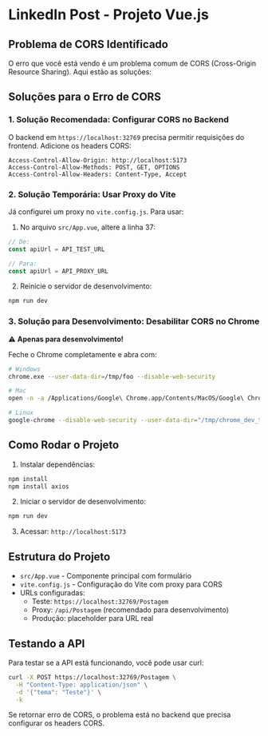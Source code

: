# LinkedIn Post - Projeto Vue.js

## Problema de CORS Identificado

O erro que você está vendo é um problema comum de CORS (Cross-Origin Resource Sharing). Aqui estão as soluções:

## Soluções para o Erro de CORS

### 1. **Solução Recomendada: Configurar CORS no Backend**
O backend em `https://localhost:32769` precisa permitir requisições do frontend. Adicione os headers CORS:

```
Access-Control-Allow-Origin: http://localhost:5173
Access-Control-Allow-Methods: POST, GET, OPTIONS
Access-Control-Allow-Headers: Content-Type, Accept
```

### 2. **Solução Temporária: Usar Proxy do Vite**
Já configurei um proxy no `vite.config.js`. Para usar:

1. No arquivo `src/App.vue`, altere a linha 37:
```javascript
// De:
const apiUrl = API_TEST_URL

// Para:
const apiUrl = API_PROXY_URL
```

2. Reinicie o servidor de desenvolvimento:
```bash
npm run dev
```

### 3. **Solução para Desenvolvimento: Desabilitar CORS no Chrome**
⚠️ **Apenas para desenvolvimento!**

Feche o Chrome completamente e abra com:
```bash
# Windows
chrome.exe --user-data-dir=/tmp/foo --disable-web-security

# Mac
open -n -a /Applications/Google\ Chrome.app/Contents/MacOS/Google\ Chrome --args --user-data-dir="/tmp/chrome_dev_test" --disable-web-security

# Linux
google-chrome --disable-web-security --user-data-dir="/tmp/chrome_dev_test"
```

## Como Rodar o Projeto

1. Instalar dependências:
```bash
npm install
npm install axios
```

2. Iniciar o servidor de desenvolvimento:
```bash
npm run dev
```

3. Acessar: `http://localhost:5173`

## Estrutura do Projeto

- `src/App.vue` - Componente principal com formulário
- `vite.config.js` - Configuração do Vite com proxy para CORS
- URLs configuradas:
  - Teste: `https://localhost:32769/Postagem`
  - Proxy: `/api/Postagem` (recomendado para desenvolvimento)
  - Produção: placeholder para URL real

## Testando a API

Para testar se a API está funcionando, você pode usar curl:

```bash
curl -X POST https://localhost:32769/Postagem \
  -H "Content-Type: application/json" \
  -d '{"tema": "Teste"}' \
  -k
```

Se retornar erro de CORS, o problema está no backend que precisa configurar os headers CORS.